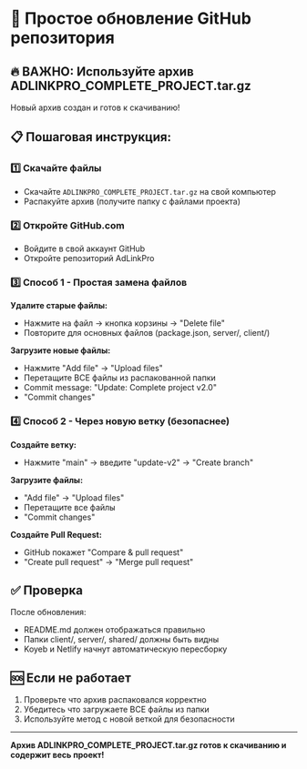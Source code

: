 # 📁 Простое обновление GitHub репозитория

## 🔥 ВАЖНО: Используйте архив ADLINKPRO_COMPLETE_PROJECT.tar.gz

Новый архив создан и готов к скачиванию!

## 📋 Пошаговая инструкция:

### 1️⃣ Скачайте файлы
- Скачайте `ADLINKPRO_COMPLETE_PROJECT.tar.gz` на свой компьютер
- Распакуйте архив (получите папку с файлами проекта)

### 2️⃣ Откройте GitHub.com
- Войдите в свой аккаунт GitHub  
- Откройте репозиторий AdLinkPro

### 3️⃣ Способ 1 - Простая замена файлов

**Удалите старые файлы:**
- Нажмите на файл → кнопка корзины → "Delete file"
- Повторите для основных файлов (package.json, server/, client/)

**Загрузите новые файлы:**
- Нажмите "Add file" → "Upload files"  
- Перетащите ВСЕ файлы из распакованной папки
- Commit message: "Update: Complete project v2.0"
- "Commit changes"

### 4️⃣ Способ 2 - Через новую ветку (безопаснее)

**Создайте ветку:**
- Нажмите "main" → введите "update-v2" → "Create branch"

**Загрузите файлы:**
- "Add file" → "Upload files"
- Перетащите все файлы
- "Commit changes"

**Создайте Pull Request:**
- GitHub покажет "Compare & pull request" 
- "Create pull request" → "Merge pull request"

## ✅ Проверка

После обновления:
- README.md должен отображаться правильно
- Папки client/, server/, shared/ должны быть видны
- Koyeb и Netlify начнут автоматическую пересборку

## 🆘 Если не работает

1. Проверьте что архив распаковался корректно
2. Убедитесь что загружаете ВСЕ файлы из папки
3. Используйте метод с новой веткой для безопасности

---

**Архив ADLINKPRO_COMPLETE_PROJECT.tar.gz готов к скачиванию и содержит весь проект!**